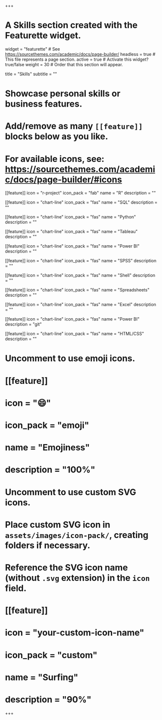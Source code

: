 +++
# A Skills section created with the Featurette widget.
widget = "featurette"  # See https://sourcethemes.com/academic/docs/page-builder/
headless = true  # This file represents a page section.
active = true  # Activate this widget? true/false
weight = 30  # Order that this section will appear.

title = "Skills"
subtitle = ""

# Showcase personal skills or business features.
# 
# Add/remove as many `[[feature]]` blocks below as you like.
# 
# For available icons, see: https://sourcethemes.com/academic/docs/page-builder/#icons

[[feature]]
  icon = "r-project"
  icon_pack = "fab"
  name = "R"
  description = ""
  
[[feature]]
  icon = "chart-line"
  icon_pack = "fas"
  name = "SQL"
  description = ""  
  
[[feature]]
  icon = "chart-line"
  icon_pack = "fas"
  name = "Python"
  description = ""

[[feature]]
  icon = "chart-line"
  icon_pack = "fas"
  name = "Tableau"
  description = ""
  
[[feature]]
  icon = "chart-line"
  icon_pack = "fas"
  name = "Power BI"
  description = ""  
  
[[feature]]
  icon = "chart-line"
  icon_pack = "fas"
  name = "SPSS"
  description = ""

[[feature]]
  icon = "chart-line"
  icon_pack = "fas"
  name = "Shell"
  description = ""  
  
[[feature]]
  icon = "chart-line"
  icon_pack = "fas"
  name = "Spreadsheets"
  description = ""

[[feature]]
  icon = "chart-line"
  icon_pack = "fas"
  name = "Excel"
  description = ""
  
[[feature]]
  icon = "chart-line"
  icon_pack = "fas"
  name = "Power BI"
  description = "git"  
  
[[feature]]
  icon = "chart-line"
  icon_pack = "fas"
  name = "HTML/CSS"
  description = ""
  
# Uncomment to use emoji icons.
# [[feature]]
#  icon = ":smile:"
#  icon_pack = "emoji"
#  name = "Emojiness"
#  description = "100%"  

# Uncomment to use custom SVG icons.
# Place custom SVG icon in `assets/images/icon-pack/`, creating folders if necessary.
# Reference the SVG icon name (without `.svg` extension) in the `icon` field.
# [[feature]]
#  icon = "your-custom-icon-name"
#  icon_pack = "custom"
#  name = "Surfing"
#  description = "90%"

+++
